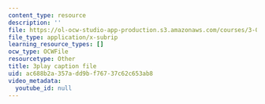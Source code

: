 ```yaml
---
content_type: resource
description: ''
file: https://ol-ocw-studio-app-production.s3.amazonaws.com/courses/3-091-introduction-to-solid-state-chemistry-fall-2018/ac688b2a357add9bf76737c62c653ab8_HaL1Q8f7M_o.srt
file_type: application/x-subrip
learning_resource_types: []
ocw_type: OCWFile
resourcetype: Other
title: 3play caption file
uid: ac688b2a-357a-dd9b-f767-37c62c653ab8
video_metadata:
  youtube_id: null
---
```

